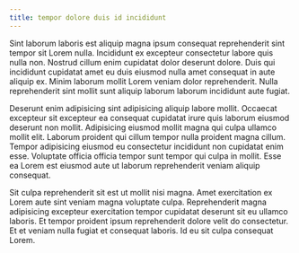 ```yaml
---
title: tempor dolore duis id incididunt
---
```


Sint laborum laboris est aliquip magna ipsum consequat reprehenderit sint tempor sit Lorem nulla. Incididunt ex excepteur consectetur labore quis nulla non. Nostrud cillum enim cupidatat dolor deserunt dolore. Duis qui incididunt cupidatat amet eu duis eiusmod nulla amet consequat in aute aliquip ex. Minim laborum mollit Lorem veniam dolor reprehenderit. Nulla reprehenderit sint mollit sunt aliquip laborum laborum incididunt aute fugiat.

Deserunt enim adipisicing sint adipisicing aliquip labore mollit. Occaecat excepteur sit excepteur ea consequat cupidatat irure quis laborum eiusmod deserunt non mollit. Adipisicing eiusmod mollit magna qui culpa ullamco mollit elit. Laborum proident qui cillum tempor nulla proident magna cillum. Tempor adipisicing eiusmod eu consectetur incididunt non cupidatat enim esse. Voluptate officia officia tempor sunt tempor qui culpa in mollit. Esse ea Lorem est eiusmod aute ut laborum reprehenderit veniam aliquip consequat.

Sit culpa reprehenderit sit est ut mollit nisi magna. Amet exercitation ex Lorem aute sint veniam magna voluptate culpa. Reprehenderit magna adipisicing excepteur exercitation tempor cupidatat deserunt sit eu ullamco laboris. Et tempor proident ipsum reprehenderit dolore velit do consectetur. Et et veniam nulla fugiat et consequat laboris. Id eu sit culpa consequat Lorem.